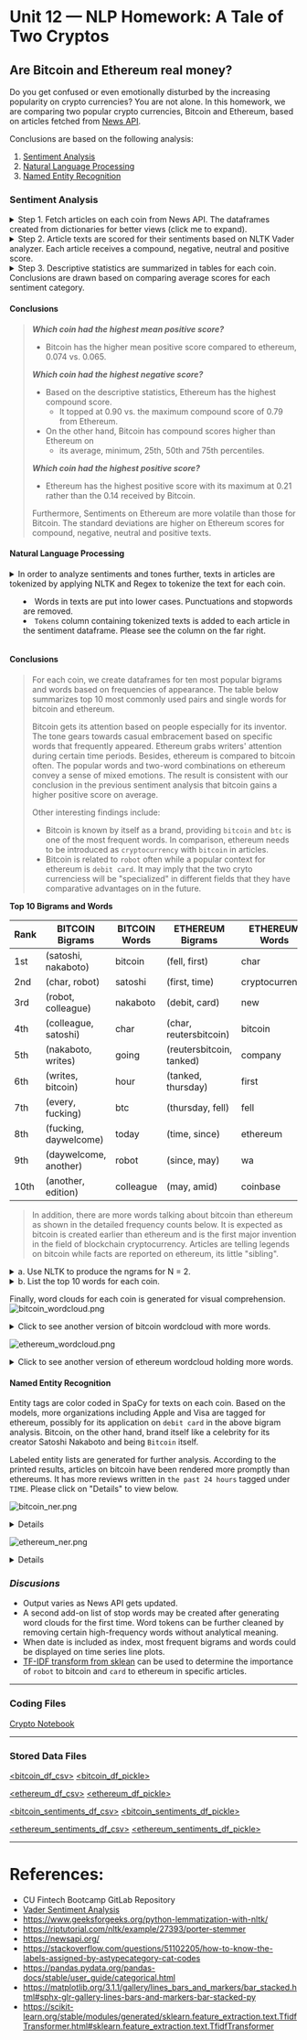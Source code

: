 # Unit 12 — NLP Homework: A Tale of Two Cryptos


## Are Bitcoin and Ethereum real money?

Do you get confused or even emotionally disturbed by the increasing popularity on crypto currencies? You are not alone. In this homework, we are comparing two popular crypto currencies, Bitcoin and Ethereum, based on articles fetched from [News API](https://newsapi.org/). 

Conclusions are based on the following analysis:

1. [Sentiment Analysis](#Sentiment-Analysis)
2. [Natural Language Processing](#Natural-Language-Processing)
3. [Named Entity Recognition](#Named-Entity-Recognition)


### **Sentiment Analysis**

<details><summary>
Step 1. Fetch articles on each coin from News API. The dataframes created from dictionaries for better views (click me to expand).
</summary>

![bitcoin_df.png](Answers/Images/bitcoin_df.png)
![ethereum_df.png](Answers/Images/ethereum_df.png)

</details>

<details><summary>
Step 2. Article texts are scored for their sentiments based on NLTK Vader analyzer. Each article receives a compound, negative, neutral and positive score. 

</summary>

![bitcoin_sentiments.png](Answers/Images/bitcoin_sent.png)
![ethereum_sentiments.png](Answers/Images/ethereum_sent.png)

</details>

<details><summary>
Step 3. Descriptive statistics are summarized in tables for each coin. Conclusions are drawn based on comparing average scores for each sentiment category.   

</summary>

![bitcoin_stats.png](Answers/Images/bitcoin_stats.png)
![ethereum_stats.png](Answers/Images/ethereum_stats.png)

</details>


#### **Conclusions**
> _**Which coin had the highest mean positive score?**_
>   * Bitcoin has the higher mean positive score compared to ethereum, 0.074 vs. 0.065.
>
> _**Which coin had the highest negative score?**_
>    * Based on the descriptive statistics, Ethereum has the highest compound score.
>        * It topped at 0.90 vs. the maximum compound score of 0.79 from Ethereum. 
>    * On the other hand, Bitcoin has compound scores higher than Ethereum on 
>        * its average, minimum, 25th, 50th and 75th percentiles.
>
> _**Which coin had the highest positive score?**_
>    * Ethereum has the highest positive score with its maximum at 0.21 rather than the 0.14 received by Bitcoin.
>   
> Furthermore, Sentiments on Ethereum are more volatile than those for Bitcoin.
> The standard deviations are higher on Ethereum scores for compound, negative, neutral and positive texts.

#### Natural Language Processing

<details><summary>
In order to analyze sentiments and tones further, texts in articles are tokenized by applying NLTK and Regex to tokenize the text for each coin. 

* Words in texts are put into lower cases. Punctuations and stopwords are removed. 
* `Tokens` column containing tokenized texts is added to each article in the sentiment dataframe. Please see the column on the far right. 
</summary>

![bitcoin_tokens.png](Answers/Images/bitcoin_tokens.png)
![ethereum_tokens.png](Answers/Images/ethereum_tokens.png)

</details>

#### **Conclusions**
> For each coin, we create dataframes for ten most popular bigrams and words based on frequencies of appearance. The table below summarizes top 10 most commonly used pairs and single words for bitcoin and ethereum.
>
> Bitcoin gets its attention based on people especially for its inventor. The tone gears towards casual embracement based on specific words that frequently appeared. Ethereum grabs writers' attention during certain time periods. Besides, ethereum is compared to bitcoin often. The popular words and two-word combinations on ethereum convey a sense of mixed emotions. The result is consistent with our conclusion in the previous sentiment analysis that bitcoin gains a higher positive score on average. 
> 
> Other interesting findings include:
> * Bitcoin is known by itself as a brand, providing `bitcoin` and `btc` is one of the most frequent words. In comparison, ethereum needs to be introduced as `cryptocurrency` with  `bitcoin` in articles. 
> * Bitcoin is related to `robot` often while a popular context for ethereum is `debit card`. It may imply that the two cryto currenciess will be "specialized" in different fields that they have comparative advantages on in the future. 

**Top 10 Bigrams and Words**

| Rank |  BITCOIN Bigrams   |  BITCOIN Words  | ETHEREUM Bigrams | ETHEREUM Words |
|------|--------------------|-----------------|------------------|----------------|
|  1st | (satoshi, nakaboto)| bitcoin         | (fell, first) |     char          |
|  2nd | (char, robot)      |    satoshi      | (first, time) | cryptocurrency    |
|  3rd | (robot, colleague) |     nakaboto    | (debit, card) | new               |
|  4th | (colleague, satoshi)|   char         | (char, reutersbitcoin) | bitcoin  |
|  5th | (nakaboto, writes) |    going        | (reutersbitcoin, tanked) | company|
|  6th | (writes, bitcoin) |    hour          | (tanked, thursday) | first        |
|  7th | (every, fucking)  |    btc           | (thursday, fell) | fell           |
|  8th | (fucking, daywelcome)|   today        | (time, since) | ethereum         |
|  9th | (daywelcome, another)|    robot       | (since, may) | wa                |
| 10th | (another, edition)|      colleague    | (may, amid) |  coinbase


> In addition, there are more words talking about bitcoin than ethereum as shown in the detailed frequency counts below. It is expected as bitcoin is created earlier than ethereum and is the first major invention in the field of blockchain cryptocurrency. Articles are telling legends on bitcoin while facts are reported on ethereum, its little "sibling".
<details><summary>
a. Use NLTK to produce the ngrams for N = 2. 
</summary>

![bitcoin_bigram.png](Answers/Images/bitcoin_bigrams.png)
![ethereum_bigram.png](Answers/Images/ethereum_bigrams.png)

</details>

<details><summary>
b. List the top 10 words for each coin.
</summary>

![bitcoin_words.png](Answers/Images/bitcoin_words.png)
![ethereum_words.png](Answers/Images/ethereum_words.png)

</details>

Finally, word clouds for each coin is generated for visual comprehension. 
![bitcoin_wordcloud.png](Answers/Images/bitcoin_wordcloud_50.png)

<details><summary> 
Click to see another version of bitcoin wordcloud with more words.
</summary>

![btc-word-cloud.png](Answers/Images/bitcoin_wordcloud.png)
</details>

![ethereum_wordcloud.png](Answers/Images/ethereum_wordcloud_50.png)

<details><summary> 
Click to see another version of ethereum wordcloud holding more words.
</summary>

![eth-word-cloud.png](Answers/Images/ethereum_wordcloud.png)
</details>



#### Named Entity Recognition

Entity tags are color coded in SpaCy for texts on each coin. Based on the models, more organizations including Apple and Visa are tagged for ethereum, possibly for its application on `debit card` in the above bigram analysis. Bitcoin, on the other hand, brand itself like a celebrity for its creator Satoshi Nakaboto and being `Bitcoin` itself. 

Labeled entity lists are generated for further analysis. According to the printed results, articles on bitcoin have been rendered more promptly than ethereums. It has more reviews written in `the past 24 hours` tagged under `TIME`. Please click on "Details" to view below.

![bitcoin_ner.png](Answers/Images/bitcoin_ner.png)
<details>

![bitcoin_ner_2.png](Answers/Images/bitcoin_ner_2.png)

![bitcoin_list.png](Answers/Images/bitcoin_list.png)
![bitcoin_list_2.png](Answers/Images/bitcoin_list_2.png)


</details>

![ethereum_ner.png](Answers/Images/ethereum_ner.png)
<details>

![ethereum_ner_2.png](Answers/Images/ethereum_ner_2.png)

![ethereum_list.png](Answers/Images/ethereum_list.png)
![ethereum_list_2.png](Answers/Images/ethereum_list_2.png)

</details>

### _**Discusions**_

* Output varies as News API gets updated. 
* A second add-on list of stop words may be created after generating word clouds for the first time. Word tokens can be further cleaned by removing certain high-frequency words without analytical meaning. 
* When date is included as index, most frequent bigrams and words could be displayed on time series line plots.
* [TF-IDF transform from sklean](https://scikit-learn.org/stable/modules/generated/sklearn.feature_extraction.text.TfidfTransformer.html#sklearn.feature_extraction.text.TfidfTransformer) can be used to determine the importance of `robot` to bitcoin and `card` to ethereum in specific articles.

- - -

### Coding Files

[Crypto Notebook](Answers/Code/crypto_sentiment.ipynb)

- - -
### Stored Data Files

[<bitcoin_df_csv>](Answers/Data/bitcoin_df.csv)
[<bitcoin_df_pickle>](Answers/Data/bitcoin_df.pickle)

[<ethereum_df_csv>](Answers/Data/ethereum_df.csv)
[<ethereum_df_pickle>](Answers/Data/ethereum_df.pickle)

[<bitcoin_sentiments_df_csv>](Answers/Data/bitcoin_sentiments_df.csv)
[<bitcoin_sentiments_df_pickle>](Answers/Data/bitcoin_sentiments_df.pickle)

[<ethereum_sentiments_df_csv>](Answers/Data/ethereum_sentiments_df.csv)
[<ethereum_sentiments_df_pickle>](Answers/Data/ethereum_sentiments_df.pickle)


- - - 

# References:
* CU Fintech Bootcamp GitLab Repository
* [Vader Sentiment Analysis](http://www.nltk.org/howto/sentiment.html)
* https://www.geeksforgeeks.org/python-lemmatization-with-nltk/
* https://riptutorial.com/nltk/example/27393/porter-stemmer
* https://newsapi.org/
* https://stackoverflow.com/questions/51102205/how-to-know-the-labels-assigned-by-astypecategory-cat-codes
* https://pandas.pydata.org/pandas-docs/stable/user_guide/categorical.html
* https://matplotlib.org/3.1.1/gallery/lines_bars_and_markers/bar_stacked.html#sphx-glr-gallery-lines-bars-and-markers-bar-stacked-py
* https://scikit-learn.org/stable/modules/generated/sklearn.feature_extraction.text.TfidfTransformer.html#sklearn.feature_extraction.text.TfidfTransformer